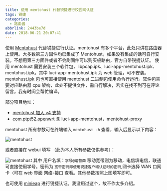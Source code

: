 ```yaml
---
title: 使用 mentohust 代替锐捷进行校园网认证
tags: 锐捷
categories:
  - 路由器
abbrlink: 2443be7d
date: 2018-06-21 20:07:41
---
```

使用 [Mentohust](https://baike.baidu.com/item/mentohust/11049624) 代替锐捷进行认证。mentohust 有多个平台，此处只讲在路由器上使用。大多数第三方固件均已集成了 Mentohust，如果没有集成的话可自行安装。不想用第三方固件或者不会刷固件可以购买极路由，官方自带锐捷认证。
使用 mentohust 需要安装三个软件包，libpcap.ipk、luci-app-mentohust.ipk、mentohust.ipk。其中 luci-app-mentohust.ipk 为 web 管理，可不安装。mentohust.ipk 包也可直接使用 mentohust 二进制包使用命令行运行。软件包需要对应路由器 cpu 架构，此处不提供文件，需自行解决，若实在找不到可在评论留言，我有时间会帮忙编译。

部分项目地址：

- [mentohust 加入 v4 支持](https://github.com/hyrathb/mentohust)
- [com.ptpt52.openwrt](https://github.com/ptpt52/com.ptpt52.openwrt) 含 luci-app-mentohust，mentohust-proxy

mentohust 所有参数可在终端输入 `mentohust -h` 查看，输入后显示以下内容：

![mentohust](https://ww1.sinaimg.cn/large/ec245efdgy1fmpw4258aqj20u02hck61.jpg)

或者直接在 webui 填写 （此为本人所有参数仅供参考）：

![mentohust](https://ww1.sinaimg.cn/large/ec245efdgy1fmpx2zzdvsj20u01putg2.jpg)
其中 用户名填：`学号@运营商` 移动宽带则为移动，电信填电信，联通可直接使用学号。密码为 `宽带密码即使用锐捷客户端认证时的密码`,网卡选择 WAN 口网卡（可在 web 界面 网络-接口 查看。其他参数按照上图填写即可。

 也可使用 [minieap](https://github.com/updateing/minieap) 进行锐捷认证。我没用过这个，故不作太多介绍。
